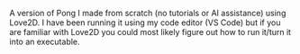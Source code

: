 A version of Pong I made from scratch (no tutorials or AI assistance) using Love2D.
I have been running it using my code editor (VS Code) but if you are familiar with Love2D you could most likely figure out how to run it/turn it into an executable.
